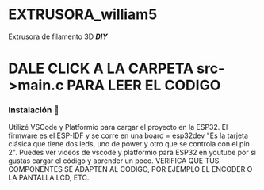 # EXTRUSORA_william5
Extrusora de filamento 3D   *****DIY*****

# DALE CLICK A LA CARPETA src->main.c PARA LEER EL CODIGO

### Instalación 🔧
Utilizé VSCode y Platformio para cargar el proyecto en la ESP32.
 El firmware es el ESP-IDF y se corre en una board = esp32dev "Es la tarjeta clásica que tiene dos leds, uno de power y otro que se controla con el pin 2".
 Puedes ver videos de vscode y platformio para ESP32 en youtube por si gustas cargar el código y aprender un poco. 
 VERIFICA QUE TUS COMPONENTES SE ADAPTEN AL CODIGO, POR EJEMPLO EL ENCODER O LA PANTALLA LCD, ETC.
